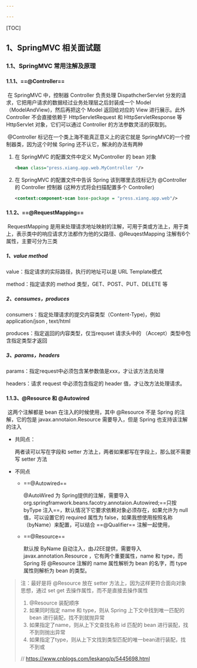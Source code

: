 ```yaml
---

---
```




[TOC]



## 1、SpringMVC 相关面试题

### 1.1、SpringMVC 常用注解及原理

#### 1.1.1、==@Controller==

​		在 SpringMVC 中，控制器 Controller 负责处理 DispathcherServlet 分发的请求，它把用户请求的数据经过业务处理层之后封装成一个 Model（ModelAndView)，然后再把这个 Model 返回给对应的 View 进行展示。此外 Controller 不会直接依赖于 HttpServletRequest 和 HttpServletResponse 等 HttpServlet 对象，它们可以通过 Controller 的方法参数灵活的获取到。

​		@Controller 标记在一个类上海不能真正意义上的说它就是 SpringMVC的一个控制器类，因为这个时候 Spring 还不认它，解决的办法有两种

1. 在 SpringMVC 的配置文件中定义 MyController 的 bean 对象

     ```xml
     <bean class="press.xiang.app.web.MyController "/>
     ```

2. 在 SpringMVC 的配置文件中告诉 Spring 该到哪里去找标记为 @Controller 的 Controller 控制器 (这种方式将会扫描配置多个 Controller)

     ```xml
     <context:component-scan base-package = "press.xiang.app.web"/>
     ```



#### 1.1.2、==@RequestMapping==

​		RequestMapping 是用来处理请求地址映射的注解，可用于类或方法上，用于类上，表示类中的响应请求方法都作为他的父路径、@ReuqestMapping 注解有6个属性，主要可分为三类

##### 1、value  method

value：指定请求的实际路径，执行的地址可以是 URL Template模式

method：指定请求的 method 类型，GET、POST、PUT、DELETE 等

##### 2、consumes，produces

consumers：指定处理请求的提交内容类型（Content-Type)，例如 application/json , text/html

produces：指定返回的内容类型，仅当requset 请求头中的 （Accept）类型中包含指定类型才返回

##### 3、params，headers

params：指定request中必须包含某参数值是xxx，才让该方法去处理

headers：请求 request 中必须包含指定的 header 值，才让改方法处理请求。



#### 1.1.3、@Resource 和 @Autowired

​		这两个注解都是 bean 在注入的时候使用，其中 @Resource 不是 Spring 的注解，它的包是 javax.annotaion.Resource 需要导入，但是 Spring 也支持该注解的注入

+ 共同点：

     两者读可以写在字段和 setter 方法上，两者如果都写在字段上，那么就不需要写 setter 方法

+ 不同点

     + ==@Autowired==

          @AutoWired 为 Spring提供的注解，需要导入 org.springframwork.beans.facotry.annotaion.Autowired;==只按 byType 注入==，默认情况下它要求依赖对象必须存在，如果允许为 null 值，可以设置它的 required 属性为 false，如果我想使用按照名称 （byName）来配置，可以结合 ==@Qualifier== 注解一起使用，

     + ==@Resource==

          默认按 ByName 自动注入，由J2EE提供，需要导入 javax.annotation.Resource ，它有两个重要属性，name 和 type，而 Spring 将 @Resource 注解的 name 属性解析为 bean 的名字，而 type 属性则解析为 bean 的类型。

> 注：最好是将 @Resource 放在 setter 方法上，因为这样更符合面向对象思想，通过 set get 去操作属性，而不是直接去操作属性
>
> 1. @Resource 装配顺序
> 2. 如果同时指定 name 和 type，则从 Spring 上下文中找到唯一匹配的 bean 进行装配，找不到就抛异常
> 3. 如果指定了name，则从上下文查找名称 id 匹配的 bean 进行装配，找不到则抛出异常
> 4. 如果指定了type，则从上下文找到类型匹配的唯一bean进行装配，找不到或
>
> // https://www.cnblogs.com/leskang/p/5445698.html